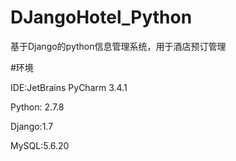 DJangoHotel_Python
==================

基于Django的python信息管理系统，用于酒店预订管理

#环境

IDE:JetBrains PyCharm 3.4.1

Python: 2.7.8

Django:1.7

MySQL:5.6.20
